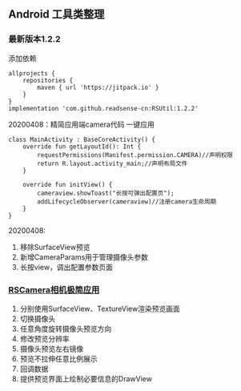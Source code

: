 ## Android 工具类整理

### 最新版本1.2.2
添加依赖
```
allprojects {
    repositories {
        maven { url 'https://jitpack.io' }
    }
}
implementation 'com.github.readsense-cn:RSUtil:1.2.2'
```

20200408：精简应用端camera代码
一键应用
```
class MainActivity : BaseCoreActivity() {
    override fun getLayoutId(): Int {
        requestPermissions(Manifest.permission.CAMERA)//声明权限
        return R.layout.activity_main;//声明布局文件
    }

    override fun initView() {
        cameraview.showToast("长按可弹出配置页");
        addLifecycleObserver(cameraview)//注册camera生命周期
    }
}
```

20200408:
1. 移除SurfaceView预览
2. 新增CameraParams用于管理摄像头参数
3. 长按view，调出配置参数页面

### [RSCamera相机极简应用](https://github.com/readsense-cn/RSUtil/tree/master/rscamera)
1. 分别使用SurfaceView、TextureView渲染预览画面
2. 切换摄像头
3. 任意角度旋转摄像头预览方向
4. 修改预览分辨率
5. 摄像头预览左右镜像
6. 预览不拉伸任意比例展示
7. 回调数据
8. 提供预览界面上绘制必要信息的DrawView


